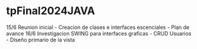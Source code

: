 # tpFinal2024JAVA

15/6 Reunion inicial - Creacion de clases e interfaces escenciales - Plan de avance
16/6 Investigacion SWING para interfaces graficas - CRUD Usuarios - Diseño primario de la vista  
